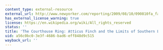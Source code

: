 ```yaml
---
content_type: external-resource
external_url: http://www.newyorker.com/reporting/2009/08/10/090810fa_fact_gladwell
has_external_license_warning: true
license: https://en.wikipedia.org/wiki/All_rights_reserved
status: ''
title: 'The Courthouse Ring: Atticus Finch and the Limits of Southern Liberalism'
uid: a56c0bc0-3e3f-4686-bad6-eff848d9c515
wayback_url: ''
---
```

